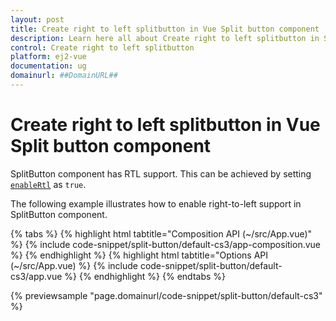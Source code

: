 ```yaml
---
layout: post
title: Create right to left splitbutton in Vue Split button component | Syncfusion
description: Learn here all about Create right to left splitbutton in Syncfusion Vue Split button component of Syncfusion Essential JS 2 and more.
control: Create right to left splitbutton 
platform: ej2-vue
documentation: ug
domainurl: ##DomainURL##
---
```


# Create right to left splitbutton in Vue Split button component

SplitButton component has RTL support. This can be achieved by setting [`enableRtl`](https://ej2.syncfusion.com/vue/documentation/api/split-button/#enablertl) as `true`.

The following example illustrates how to enable right-to-left support in SplitButton component.

{% tabs %}
{% highlight html tabtitle="Composition API (~/src/App.vue)" %}
{% include code-snippet/split-button/default-cs3/app-composition.vue %}
{% endhighlight %}
{% highlight html tabtitle="Options API (~/src/App.vue) %}
{% include code-snippet/split-button/default-cs3/app.vue %}
{% endhighlight %}
{% endtabs %}
        
{% previewsample "page.domainurl/code-snippet/split-button/default-cs3" %}